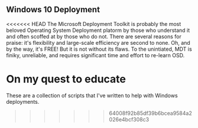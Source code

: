 ## Windows 10 Deployment

<<<<<<< HEAD
The Microsoft Deployment Toolkit is probably the most beloved Operating System Deployment platorm by those who understand it and often scoffed at by those who do not.  There are several reasons for praise:  it's flexibility and large-scale efficiency are second to none.  Oh, and by the way, it's FREE!  But it is not without its flaws.  To the unintiated, MDT is finiky, unreliable, and requires significant time and effort to re-learn OSD.

On my quest to educate 
=======
These are a collection of scripts that I've written to help with Windows deployments.

>>>>>>> 64008f92b85df39b6bcea9584a2026e4bcf308c3


